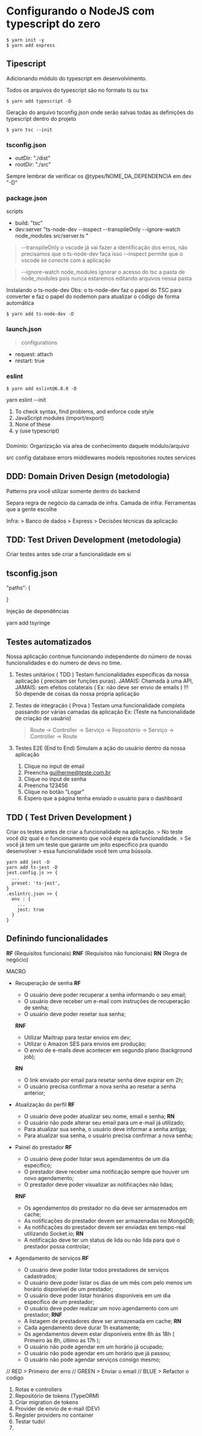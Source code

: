 # Configurando o NodeJS com typescript do zero
```
$ yarn init -y
$ yarn add express
```

## Tipescript

Adicionando módulo do typescript em desenvolvimento.

Todos os arquivos do typescript são no formato ts ou tsx
```
$ yarn add typescript -D
```

Geração do arquivo tsconfig.json onde serão salvas todas as definições do typescript dentro do projeto
```
$ yarn tsc --init
```

### tsconfig.json
- outDir: "./dist"
- rootDir: "./src"

Sempre lembrar de verificar os @types/NOME_DA_DEPENDENCIA em dev "-D"


### package.json
scripts
- build: "tsc"
- dev:server "ts-node-dev --inspect --transpileOnly --ignore-watch node_modules src/server.ts "

> --transpileOnly o vscode já vai fazer a identificação dos erros, não precisamos que o ts-node-dev faça isso
> --inspect permite que o vscode se conecte com a aplicação


> --ignore-watch node_modules ignorar o acesso do tsc a pasta de node_modules pois nunca estaremos editando arquivos nessa pasta

Instalando o ts-node-dev
Obs: o ts-node-dev faz o papel do TSC para converter e faz o papel do nodemon para atualizar o código de forma automática
```
$ yarn add ts-node-dev -D
```

### launch.json
> configurations
  - request: attach
  - restart: true

### eslint

```
$ yarn add eslint@6.8.0 -D
```

yarn eslint --init

1. To check syntax, find problems, and enforce code style
2. JavaScript modules (import/export)
3. None of these
4. y (use typescript)


###
  Dominio: Organização via aŕea de conhecimento daquele módulo/arquivo

src
  config
  database
  errors
  middlewares
  models
  repositories
  routes
  services

## DDD: Domain Driven Design (metodologia)
  Patterns pra você utilizar somente dentro do backend

  Separa regra de negócio da camada de infra.
  Camada de infra: Ferramentas que a gente escolhe




  Infra:
    > Banco de dados
    > Express
    > Decisões técnicas da aplicação




## TDD: Test Driven Development (metodologia)
  Criar testes antes sde criar a funcionalidade em sí


## tsconfig.json
"paths": {

}


Injeção de dependências

yarn add tsyringe


## Testes automatizados
Nossa aplicação continue funcionando independente do número de novas funcionalidades
e do numero de devs no time.

1. Testes unitários ( TDD )
  Testam funcionalidades específicas da nossa aplicação ( precisam ser funções puras).
    JAMAIS: Chamada à uma API,
    JAMAIS: sem efeitos colaterais ( Ex: não deve ser envio de emails )
    !!! Só depende de coisas da nossa própria aplicação


2. Testes de integração ( Prova )
  Testam uma funcionalidade completa passando por várias camadas da aplicação
  Ex: (Teste na funcionalidade de criação de usuário)
    > Route -> Controller -> Serviço -> Repositório -> Serviço -> Controller -> Route


3. Testes E2E (End to End)
  Simulam a ação do usuário dentro da nossa aplicação
   1. Clique no input de email
   2. Preencha guilherme@teste.com.br
   3. Clique no input de senha
   4. Preencha 123456
   5. Clique no botão "Logar"
   6. Espero que a página tenha enviado o usuário para o dashboard


## TDD ( Test Driven Development )
  Criar os testes antes de criar a funcionalidade na aplicação.
    > No teste você diz qual é o funcionamento que você espera da funcionalidade.
    > Se você já tem um teste que garante um jeito específico pra quando desenvolver
    > essa funcionalidade você tem uma bússola.



```
yarn add jest -D
yarn add ts-jest -D
jest.config.js >> {
  ...
  preset: 'ts-jest',
}
.eslintrc.json >> {
  env : {
    ...
    jest: true
  }
}
```


## Definindo funcionalidades

**RF** (Requisitos funcionais)
**RNF** (Requisitos não funcionais)
**RN** (Regra de negócio)

MACRO
 - Recuperação de senha
   **RF**
    - O usuário deve poder recuperar a senha informando o seu email;
    - O usuário deve receber um e-mail com instruções de recuperação de senha;
    - O usuário deve poder resetar sua senha;

   **RNF**
    - Utilizar Mailtrap para testar envios em dev;
    - Utilizar o Amazon SES para envios em produção;
    - O envio de e-mails deve acontecer em segundo plano (background job);

   **RN**
    - O link enviado por email para resetar senha deve expirar em 2h;
    - O usuário precisa confirmar a nova senha ao resetar a senha anterior;

 - Atualização do perfil
   **RF** 
    - O usuário deve poder atualizar seu nome, email e senha;
   **RN**
    - O usuário não pode alterar seu email para um e-mail já utilizado;
    - Para atualizar sua senha, o usuário deve informar a senha antiga;
    - Para atualizar sua senha, o usuário precisa confirmar a nova senha;
 
 - Painel do prestador
   **RF** 
    - O usuário deve poder listar seus agendamentos de um dia específico;
    - O prestador deve receber uma notificação sempre que houver um novo agendamento;
    - O prestador deve poder visualizar as notificações não lidas;

   **RNF** 
    - Os agendamentos do prestador no dia deve ser armazenados em cache;
    - As notificações do prestador devem ser armazenadas no MongoDB;
    - As notificações do prestador devem ser enviadas em tempo-real utilizando Socket.io;
   **RN**
    - A notificação deve ter um status de lida ou não lida para que o prestador possa controlar;

 - Agendamento de serviços
   **RF** 
    - O usuário deve poder listar todos prestadores de serviços cadastrados;
    - O usuário deve poder listar os dias de um mês com pelo menos um horário disponível de um prestador;
    - O usuário deve poder listar horários disponíveis em um dia específico de um prestador;
    - O usuário deve poder realizar um novo agendamento com um prestador;
   **RNF** 
    - A listagem de prestadores deve ser armazenada em cache; 
   **RN**
    - Cada agendamento deve durar 1h exatamente;
    - Os agendamentos devem estar disponíveis entre 8h às 18h ( Primeiro às 8h, último as 17h );
    - O usuário não pode agendar em um horário já ocupado;
    - O usuário não pode agendar em um horário que já passou;
    - O usuário não pode agendar serviços consigo mesmo;


// RED > Primeiro der erro
// GREEN > Enviar o email
// BLUE > Refactor o codigo 


1. Rotas e controllers
2. Repositório de tokens (TypeORM)
3. Criar migration de tokens
4. Provider de envio de e-mail (DEV)
5. Register providers no container
6. Testar tudo!
7. 